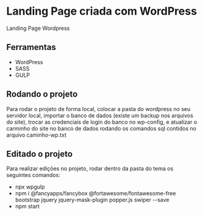 # Landing Page criada com WordPress
Landing Page Wordpress

## Ferramentas
 - WordPress
 - SASS
 - GULP

 ## Rodando o projeto

 Para rodar o projeto de forma local, colocar a pasta do wordpress no seu servidor local, importar o banco de dados (existe um backup nos arquivos do site), trocar as credenciais de login do banco no wp-config, e atualizar o carminho do site no banco de dados rodando os comandos sql contidos no arquivo caminho-wp.txt

 ## Editado o projeto

Para realizar edições no projeto, rodar dentro da pasta do tema os seguintes comandos:
 - npx wpgulp
 - npm i @fancyapps/fancybox @fortawesome/fontawesome-free bootstrap jquery jquery-mask-plugin popper.js swiper --save
 - npm start
